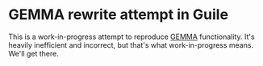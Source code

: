 <h1>GEMMA rewrite attempt in Guile</h1>

<p>
This is a work-in-progress attempt to reproduce <a href="https://github.com/genetics-statistics/GEMMA">GEMMA</a> functionality.
It's heavily inefficient and incorrect, but that's what work-in-progress means. 
We'll get there.
